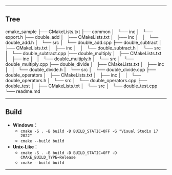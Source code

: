 
---

## Tree

cmake_sample
├── CMakeLists.txt
├── common
│   └── inc
│       └── export.h
├── double_add
│   ├── CMakeLists.txt
│   ├── inc
│   │   └── double_add.h
│   └── src
│       └── double_add.cpp
├── double_subtract
│   ├── CMakeLists.txt
│   ├── inc
│   │   └── double_subtract.h
│   └── src
│       └── double_subtract.cpp
├── double_multiply
│   ├── CMakeLists.txt
│   ├── inc
│   │   └── double_multiply.h
│   └── src
│       └── double_multiply.cpp
├── double_divide
│   ├── CMakeLists.txt
│   ├── inc
│   │   └── double_divide.h
│   └── src
│       └── double_divide.cpp
├── double_operators
│   ├── CMakeLists.txt
│   ├── inc
│   │   └── double_operators.h
│   └── src
│       └── double_operators.cpp
├── double_test
│   ├── CMakeLists.txt
│   └── src
│       └── double_test.cpp
└── readme.md

---

## Build

- **Windows**：
  - `cmake -S . -B build -D BUILD_STATIC=OFF -G "Visual Studio 17 2022"`
  - `cmake --build build`
- **Unix-Like**：
  - `cmake -S . -B build -D BUILD_STATIC=OFF -D CMAKE_BUILD_TYPE=Release`
  - `cmake --build build`

---
